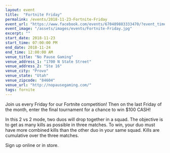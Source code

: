 ```yaml
---
layout: event
title:  "Fortnite Friday"
permalink: /events/2018-11-23-Fortnite-Friday
event_url: "https://www.facebook.com/events/670489883333470/?event_time_id=670489910000134"
event_image: "/assets/images/events/Fortnite-Friday.jpg"
excerpt: ""
start_date: 2018-11-23
start_time: 07:00:00 PM
end_date: 2018-11-24
end_time: 12:00:00 AM
venue_title: "No Pause Gaming"
venue_address_1: "1700 N State Street"
venue_address_2: "Ste 16"
venue_city: "Provo"
venue_state: "Utah"
venue_zipcode: "84604"
venue_url: "http://nopausegaming.com/"
tags: fornite
---
```


Join us every Friday for our Fortnite competition! Then on the last Friday of the month, enter the final tournament for a chance to win $100 CASH! 

In this 2 vs 2 mode, two duos will drop together in a squad. The objective is to get as many kills as possible in three matches. To win, your duo must have more combined kills than the other duo in your same squad. Kills are cumulative over the three matches. 

Sign up online or in store.